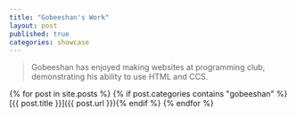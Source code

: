 ```yaml
---
title: "Gobeeshan's Work"
layout: post
published: true
categories: showcase
---
```


> Gobeeshan has enjoyed making websites at programming club, demonstrating his ability to use HTML and CCS.

{% for post in site.posts %}
{% if post.categories contains "gobeeshan" %}[{{ post.title }}]({{ post.url }}){% endif %}
{% endfor %}

